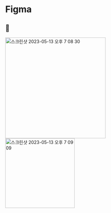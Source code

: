 # Figma
## 🍑 
<img width="318" alt="스크린샷 2023-05-13 오후 7 08 30" src="https://github.com/PhoebeYoon/Figma/assets/48478079/66d3926a-dcdb-4abe-ad25-6fe31248a368">
<img width="220" alt="스크린샷 2023-05-13 오후 7 09 09" src="https://github.com/PhoebeYoon/Figma/assets/48478079/2ce8053d-1ac4-4232-844a-cb8dc29c7a8b">
